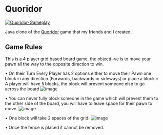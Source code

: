 # Quoridor


[![Quoridor-Gameplay](https://user-images.githubusercontent.com/25506296/126878967-4237714d-2f1a-4dc7-b6ae-41f049c6eb9a.gif)](https://youtu.be/AH9ERrlJgVs)




Java clone of the [Quoridor](https://en.wikipedia.org/wiki/Quoridor) game that my friends and I created.



## Game Rules

This is a 4 player grid based board game, the objecti¬ve is to move your pawn all the way to the opposite direction to win.

•	On their Turn Every Player has 2 options either to move their Pawn one block in any direction (Forwards, backwards or sideways) or place a block
•	A player will have 5 blocks, the block will prevent someone else to go across the board
![image](https://user-images.githubusercontent.com/25506296/126879480-235310cb-0e24-44b4-8680-0131684bc8ce.png)

•	You can never fully block someone in the game which will prevent them to the other side of the board, you will have to leave space for their pawn to move.
![image](https://user-images.githubusercontent.com/25506296/126879484-53df7a57-8c65-466a-92ef-61ce86785c77.png)

•	One block will take 2 spaces of the  grid.
![image](https://user-images.githubusercontent.com/25506296/126879494-29739f97-3666-4591-bdd1-92c4c1dbf42c.png)

•	Once the fence is placed it cannot be removed.
